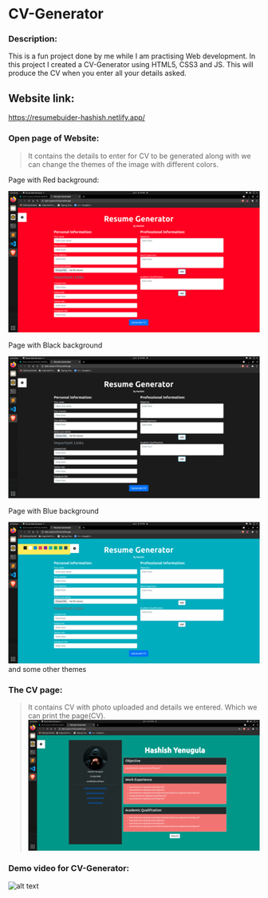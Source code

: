 # CV-Generator

### Description:
This is a fun project done by me while I am practising Web development. In this project I created a CV-Generator using HTML5, CSS3 and JS. This will produce the CV when you enter all your details asked.

## Website link: 
https://resumebuider-hashish.netlify.app/

### Open page of Website:
>It contains the details to enter for CV to be generated along with we can change the themes of the image with different colors.


Page with Red background:

![alt text](https://github.com/Hashish-y/CV-Generator/blob/22be212323f31f29530221c649fda12cf2490087/Output/red.png)

Page with Black background

![alt text](https://github.com/Hashish-y/CV-Generator/blob/22be212323f31f29530221c649fda12cf2490087/Output/black.png)

Page with Blue background

![alt text](https://github.com/Hashish-y/CV-Generator/blob/22be212323f31f29530221c649fda12cf2490087/Output/blue.png)
and some other themes 

### The CV page: 
>It contains CV with photo uploaded and details we entered. Which we can print the page(CV).
![alt text](https://github.com/Hashish-y/CV-Generator/blob/22be212323f31f29530221c649fda12cf2490087/Output/output.png)

### Demo video for CV-Generator: 

![alt text](https://github.com/Hashish-y/CV-Generator/blob/8a4e1274fe859bfa611d353a90b89b0bb4ca49ce/Output/demo.gif)
